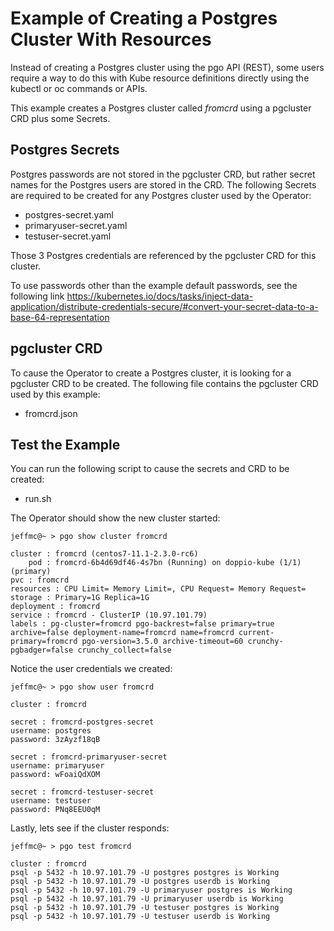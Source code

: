 
# Example of Creating a Postgres Cluster With Resources

Instead of creating a Postgres cluster using the pgo API (REST),
some users require a way to do this with Kube resource definitions
directly using the kubectl or oc commands or APIs.

This example creates a Postgres cluster called *fromcrd* using
a pgcluster CRD plus some Secrets.

## Postgres Secrets

Postgres passwords are not stored in the pgcluster CRD, but rather
secret names for the Postgres users are stored in the CRD.  The
following Secrets are required to be created for any Postgres
cluster used by the Operator:
 * postgres-secret.yaml
 * primaryuser-secret.yaml
 * testuser-secret.yaml

Those 3 Postgres credentials are referenced by the pgcluster CRD
for this cluster.

To use passwords other than the example default passwords, see
the following link https://kubernetes.io/docs/tasks/inject-data-application/distribute-credentials-secure/#convert-your-secret-data-to-a-base-64-representation

## pgcluster CRD

To cause the Operator to create a Postgres cluster, it is looking
for a pgcluster CRD to be created.  The following file contains
the pgcluster CRD used by this example:
 * fromcrd.json

## Test the Example
You can run the following script to cause the secrets
and CRD to be created:
 * run.sh

The Operator should show the new cluster started:

    jeffmc@~ > pgo show cluster fromcrd

    cluster : fromcrd (centos7-11.1-2.3.0-rc6)
    	pod : fromcrd-6b4d69df46-4s7bn (Running) on doppio-kube (1/1) (primary)
	pvc : fromcrd
	resources : CPU Limit= Memory Limit=, CPU Request= Memory Request=
	storage : Primary=1G Replica=1G
	deployment : fromcrd
	service : fromcrd - ClusterIP (10.97.101.79)
	labels : pg-cluster=fromcrd pgo-backrest=false primary=true archive=false deployment-name=fromcrd name=fromcrd current-primary=fromcrd pgo-version=3.5.0 archive-timeout=60 crunchy-pgbadger=false crunchy_collect=false 

Notice the user credentials we created:

    jeffmc@~ > pgo show user fromcrd

    cluster : fromcrd

    secret : fromcrd-postgres-secret
	username: postgres
	password: 3zAyzf18qB

    secret : fromcrd-primaryuser-secret
	username: primaryuser
	password: wFoaiQdXOM

    secret : fromcrd-testuser-secret
	username: testuser
	password: PNq8EEU0qM

Lastly, lets see if the cluster responds:

    jeffmc@~ > pgo test fromcrd

    cluster : fromcrd 
	psql -p 5432 -h 10.97.101.79 -U postgres postgres is Working
	psql -p 5432 -h 10.97.101.79 -U postgres userdb is Working
	psql -p 5432 -h 10.97.101.79 -U primaryuser postgres is Working
	psql -p 5432 -h 10.97.101.79 -U primaryuser userdb is Working
	psql -p 5432 -h 10.97.101.79 -U testuser postgres is Working
	psql -p 5432 -h 10.97.101.79 -U testuser userdb is Working
